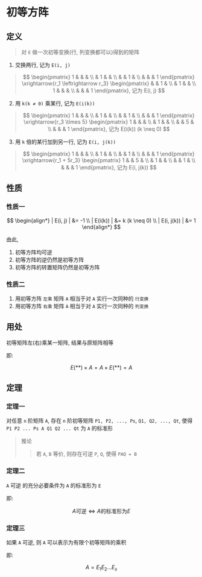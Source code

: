 # 初等方阵

## 定义

> 对 `E` 做一次初等变换(行, 列变换都可以)得到的矩阵

1. 交换两行, 记为 `E(i, j)`
> $$
> \begin{pmatrix}
> 1 &   &   &   \\
>   & 1 &   &   \\
>   &   & 1 &   \\
>   &   &   & 1
> \end{pmatrix} 
> \xrightarrow{r_1 \leftrightarrow r_3}
> \begin{pmatrix}
>   &   & 1 &   \\
>   & 1 &   &   \\
> 1 &   &   &   \\
>   &   &   & 1
> \end{pmatrix}, 记为 E(i, j)
> $$
2. 用 `k(k ≠ 0)` 乘某行, 记为 `E(i(k))`
> $$
> \begin{pmatrix}
> 1 &   &   &   \\
>   & 1 &   &   \\
>   &   & 1 &   \\
>   &   &   & 1
> \end{pmatrix} 
> \xrightarrow{r_3 \times 5}
> \begin{pmatrix}
> 1 &   &   &   \\
>   & 1 &   &   \\
>   &   & 5 &   \\
>   &   &   & 1
> \end{pmatrix}, 记为 E(i(k)) (k \neq 0)
> $$
3. 用 `k` 倍的某行加到另一行, 记为 `E(i, j(k))`
> $$
> \begin{pmatrix}
> 1 &   &   &   \\
>   & 1 &   &   \\
>   &   & 1 &   \\
>   &   &   & 1
> \end{pmatrix}
> \xrightarrow{r_1 + 5r_3}
> \begin{pmatrix}
> 1 &   & 5 &   \\
>   & 1 &   &   \\
>   &   & 1 &   \\
>   &   &   & 1
> \end{pmatrix}, 记为 E(i, j(k))
> $$

## 性质

### 性质一

$$
\begin{align*}
    | E(i, j) | &= -1 \\
    | E(i(k)) | &= k (k \neq 0) \\
    | E(i, j(k)) | &= 1
\end{align*}
$$

由此, 
1. 初等方阵均可逆
2. 初等方阵的逆仍然是初等方阵
3. 初等方阵的转置矩阵仍然是初等方阵

### 性质二

1. 用初等方阵 `左乘` 矩阵 `A` 相当于对 `A` 实行一次同种的 `行变换`
2. 用初等方阵 `右乘` 矩阵 `A` 相当于对 `A` 实行一次同种的 `列变换`

## 用处

初等矩阵左(右)乘某一矩阵, 结果与原矩阵相等

即: 

$$
E( * * ) \times A = A \times E( * * ) = A
$$

## 定理

### 定理一

对任意 `n` 阶矩阵 `A`, 存在 `n` 阶初等矩阵 `P1, P2, ..., Ps`, `Q1, Q2, ..., Qt`, 使得 `P1 P2 ... Ps A Q1 Q2 ... Qt` 为 `A` 的标准形

> 推论
>
> > 若 `A`, `B` 等价, 则存在可逆 `P`, `Q`, 使得 `PAQ = B`

### 定理二

`A` 可逆 的充分必要条件为 `A` 的标准形为 `E`

即: 

$$
A \text{可逆} \Leftrightarrow A \text{的标准形为} E
$$

### 定理三

如果 `A` 可逆, 则 `A` 可以表示为有限个初等矩阵的乘积

即:

$$
A = E_1 E_2 ... E_s
$$